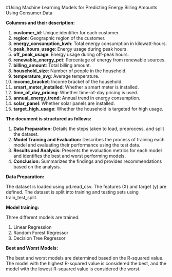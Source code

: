 #Using Machine Learning Models for Predicting Energy Billing Amounts Using Consumer Data

**Columms and their description:**

1. **customer_id**: Unique identifier for each customer.
2. **region**: Geographic region of the customer.
3. **energy_consumption_kwh**: Total energy consumption in kilowatt-hours.
4. **peak_hours_usage**: Energy usage during peak hours.
5. **off_peak_usage**: Energy usage during off-peak hours.
6. **renewable_energy_pct**: Percentage of energy from renewable sources.
7. **billing_amount**: Total billing amount.
8. **household_size**: Number of people in the household.
9. **temperature_avg**: Average temperature.
10. **income_bracket**: Income bracket of the household.
11. **smart_meter_installed**: Whether a smart meter is installed.
12. **time_of_day_pricing**: Whether time-of-day pricing is used.
13. **annual_energy_trend**: Annual trend in energy consumption.
14. **solar_panel**: Whether solar panels are installed.
15. **target_high_usage**: Whether the household is targeted for high usage.

**The document is structured as follows:**

1. **Data Preparation:** Details the steps taken to load, preprocess, and split the dataset.
2. **Model Training and Evaluation:** Describes the process of training each model and evaluating their performance using the test data.
3. **Results and Analysis:** Presents the evaluation metrics for each model and identifies the best and worst performing models.
4. **Conclusion:** Summarizes the findings and provides recommendations based on the analysis.



**Data Preparation:**

The dataset is loaded using pd.read_csv.
The features (X) and target (y) are defined.
The dataset is split into training and testing sets using train_test_split.

**Model training:**

Three different models are trained:
1. Linear Regression
2. Random Forest Regressor
3. Decision Tree Regressor

**Best and Worst Models:**

The best and worst models are determined based on the R-squared value. The model with the highest R-squared value is considered the best, and the model with the lowest R-squared value is considered the worst.
